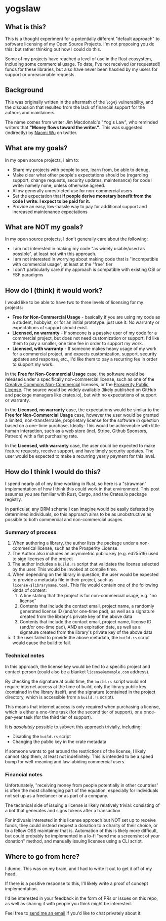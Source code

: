 # yogslaw

## What is this?

This is a thought experiment for a potentially different "default approach" to software licensing of my Open Source Projects. I'm not proposing you do this: but rather thinking out how I could do this.

Some of my projects have reached a level of use in the Rust ecosystem, including some commercial usage. To date, I've not received (or requested!) funds for these libraries, but also have never been hassled by my users for support or unreasonable requests.

## Background

This was originally written in the aftermath of the `log4j` vulnerability, and the discussion that resulted from the lack of financial support for the authors and maintainers.

The name comes from writer Jim Macdonald's "Yog's Law", who reminded writers that **"Money flows toward the writer."**. This was suggested (indirectly) by [Naomi Wu](https://twitter.com/RealSexyCyborg/status/1470044032290402307) on twitter.

## What are my goals?

In my open source projects, I aim to:

* Share my projects with people to see, learn from, be able to debug.
* Make clear what other people's expectations should be (regarding support, change requests, security updates, maintenance) for code I write: namely none, unless otherwise agreed.
* Allow generally unrestricted use for non-commercial users
* Set the expectation that **if people derive monetary benefit from the code I write: I expect to be paid for it.**
* Provide an easy, low-hassle way to pay for additional support and increased maintenance expectations

## What are **NOT** my goals?

In my open source projects, I don't generally care about the following:

* I am not interested in making my code "as widely usable/used as possible", at least not with this approach.
* I am not interested in worrying about making code that is "incompatible with commercial usage", at least at the "free" tier
* I don't particularly care if my approach is compatible with existing OSI or FSF paradigms

## How do I (think) it would work?

I would like to be able to have two to three levels of licensing for my projects:

* **Free for Non-Commercial Usage** - basically if you are using my code as a student, hobbyist, or for an initial prototype: just use it. No warranty or expectations of support should exist.
* **Licensed, no warranty** - If someone is a passive user of my code for a commercial project, but does not need customization or support, I'd like them to pay a smaller, one time fee in order to support my work.
* **Licensed, with warranty** - If someone makes heavy usage of my work for a commercial project, and expects customization, support, security updates and response, etc., I'd like them to pay a recurring fee in order to support my work.

In the **Free for Non-Commercial Usage** case, the software would be released under a specifically non-commercial license, such as one of the [Creative Commons Non-Commercial](https://creativecommons.org/licenses/by-nc-sa/4.0/) licenses, or the [Prosperity Public License](https://prosperitylicense.com/). The source would be widely available (likely published on GitHub and package managers like crates.io), but with no expectations of support or warranty.

In the **Licensed, no warranty** case, the expectations would be similar to the **Free for Non-Commercial Usage** case, however the user would be granted a limited, non-transferrable, proprietary license for the software in question based on a one-time purchase. Ideally: This would be achieveable with little human interaction, such as a web store (incl. Stripe, Github Sponsors, Patreon) with a flat purchasing rate.

In the **Licensed, with warranty** case, the user could be expected to make feature requests, receive support, and have timely security updates. The user would be expected to make a recurring yearly payment for this level.

## How do I think I would do this?

I spend nearly all of my time working in Rust, so here is a "strawman" implementation of how I think this could work in that environment. This post assumes you are familiar with Rust, Cargo, and the Crates.io package registry.

In particular, any DRM scheme I can imagine would be easily defeated by determined individuals, so this approach aims to be as unobstructive as possible to both commercial and non-commercial usages.

### Summary of process

1. When authoring a library, the author lists the package under a non-commerical license, such as the Prosperity License.
2. The Author also includes an asymmetric public key (e.g. ed25519) used to sign licenses of the project
3. The author includes a `build.rs` script that validates the license selected by the user. This would be invoked at compile time.
4. When depending on the library in question, the user would be expected to provide a metadata file in their project, such as `license-$libraryname.toml`. This file would contain one of the following kinds of content:
    1. A line stating that the project is for non-commercial usage, e.g. "no license"
    2. Contents that include the contact email, project name, a randomly generated license ID (and/or one-time pad), as well as a signature created from the library's private key of the above data
    3. Contents that include the contact email, project name, license ID (and/or one-time pad), AND an expiration date, as well as a signature created from the library's private key of the above data
5. If the user failed to provide the above metadata, the `build.rs` script would cause the build to fail.

### Technical notes

In this approach, the license key would be tied to a specific project and contact person (could also be a blanket `license@example.com` address).

By checking the signature at build time, the `build.rs` script would not require internet access at the time of build, only the library public key (contained in the library itself), and the signature (contained in the project directory, which is accessible from a `build.rs` script).

This means that internet access is only required when purchasing a license, which is either a one-time task (for the second tier of support), or a once-per-year task (for the third tier of support).

It is *absolutely* possible to subvert this approach trivially, including:

* Disabling the `build.rs` script
* Changing the public key in the crate metadata

If someone wants to get around the restrictions of the license, I likely cannot stop them, at least not indefinitely. This is intended to be a speed bump for well-meaning and law-abiding commercial users.

### Financial notes

Unfortunately, "receiving money from people potentially in other countries" is often the most challenging part of the equation, especially for individuals not set up as a freelancer or as part of a company.

The technical side of issuing a license is likely relatively trivial: consisting of a bot that generates and signs tokens after a transaction.

For indivuals interested in this license approach but NOT set up to receive funds, they could instead request a donation to a charity of their choice, or to a fellow OSS maintainer that is. Automation of this is likely more difficult, but could probably be implemented in a lo-fi "send me a screenshot of your donation" method, and manually issuing licenses using a CLI script.

## Where to go from here?

I dunno. This was on my brain, and I had to write it out to get it off of my head.

If there is a positive response to this, I'll likely write a proof of concept implementation.

I'd be interested in your feedback in the form of PRs or Issues on this repo, as well as sharing it with people you think might be interested.

Feel free to [send me an email](james@onevariable.com) if you'd like to chat privately about it.
